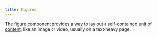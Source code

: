 ```yaml
---
title: Figures
---
```

<!-- To test figures without the jumpnav, add class `top` -->
<div class="jumpnav"></div>

The figure component provides a way to lay out a <a href="http://html5doctor.com/the-figure-figcaption-elements/">self-contained unit of content</a>, like an image or video, usually on a text-heavy page.
